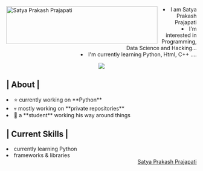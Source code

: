 <img align="left" width="400" Height="100" alt="Satya Prakash Prajapati" src="###"/>
<aside align="right">
  <li>I am Satya Prakash Prajapati</li>
  <li>I'm interested in Programming, Data Science and Hacking...</li>
  <li>I'm currently learning Python, Html, C++ ....</li>
</aside>
<p align = center ><img src="#"> </p>
<div>
<h2> | About |</h2>
<li>⭐ currently working on **Python**</li>
<li>💀 mostly working on **private repositories**</li>
<li>👾 a **student** working his way around things</li>
<h2> | Current Skills | </h2>
<li>currently learning Python</li>
<li>frameworks & libraries</li>
  <div align="right">
    <a href="##">Satya Prakash Prajapati</a>
  </div>
</div>
  
